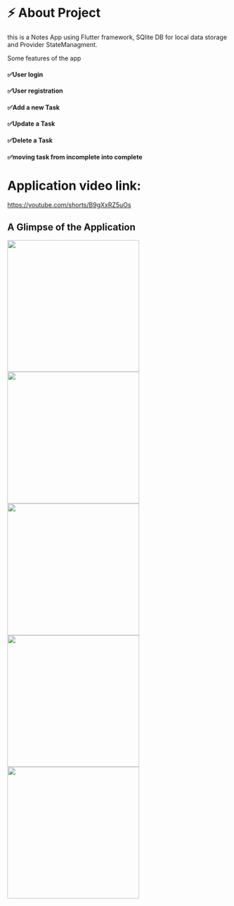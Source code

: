 # ⚡ About Project
this is a Notes  App using Flutter framework, SQlite DB for local data storage and Provider StateManagment.
>>
Some features of the app
<h4>✅User login</h4>
<h4>✅User registration</h4>
<h4>✅Add a new Task</h4>
<h4>✅Update a Task</h4>
<h4>✅Delete a Task</h4>
<h4>✅moving task from incomplete into complete</h4>

# Application video link:
https://youtube.com/shorts/B9gXxRZ5uOs

## A Glimpse of the Application<br>
<image src="https://github.com/adnan1852001/NotesApp/assets/80911322/ac5e9513-d50e-4696-a615-c2dea148bf19" width=300>
<image src="https://github.com/adnan1852001/NotesApp/assets/80911322/12dcef4a-ec9c-4d4e-91f6-193863b96668" width=300>
<image src="https://github.com/adnan1852001/NotesApp/assets/80911322/4006f791-a21d-4937-991d-8779870d8a7a" width=300>
<image src="https://github.com/adnan1852001/NotesApp/assets/80911322/70663963-bf0c-4190-ba89-aab13382fbf5" width=300>
<image src="https://github.com/adnan1852001/NotesApp/assets/80911322/9dabd1db-ca1e-4e72-a61f-cee0e7fb327e" width=300>
